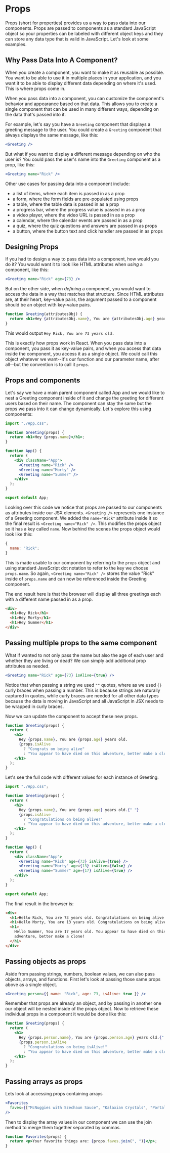 # Props

Props (short for properties) provides us a way to pass data into our components. Props are passed to components as a standard JavaScript object so your properties can be labeled with different object keys and they can store any data type that is valid in JavaScript. Let's look at some examples.

## Why Pass Data Into A Component?

When you create a component, you want to make it as reusable as possible. You want to be able to use it in multiple places in your application, and you want it to be able to display different data depending on where it's used. This is where props come in.

When you pass data into a component, you can customize the component's behavior and appearance based on that data. This allows you to create a single component that can be used in many different ways, depending on the data that's passed into it.

For example, let's say you have a `Greeting` component that displays a greeting message to the user. You could create a `Greeting` component that always displays the same message, like this:

```jsx
<Greeting />
```

But what if you want to display a different message depending on who the user is? You could pass the user's name into the `Greeting` component as a prop, like this:

```jsx
<Greeting name="Rick" />
```

Other use cases for passing data into a component include:

- a list of items, where each item is passed in as a prop
- a form, where the form fields are pre-populated using props
- a table, where the table data is passed in as a prop
- a progress bar, where the progress value is passed in as a prop
- a video player, where the video URL is passed in as a prop
- a calendar, where the calendar events are passed in as a prop
- a quiz, where the quiz questions and answers are passed in as props
- a button, where the button text and click handler are passed in as props

## Designing Props

If you had to design a way to pass data into a component, how would you do it? You would want it to look like HTML attributes when _using_ a component, like this:

```jsx
<Greeting name="Rick" age={73} />
```

But on the other side, when _defining_ a component, you would want to access the data in a way that matches that structure. Since HTML attributes are, at their heart, key-value pairs, the argument passed to a component should be an object with key-value pairs.

```jsx
function Greeting(attributesObj) {
  return <h1>Hey {attributesObj.name}, You are {attributesObj.age} years old.</h1>;
}
```

This would output `Hey Rick, You are 73 years old.`

This is exactly how props work in React. When you pass data into a component, you pass it as key-value pairs, and when you access that data inside the component, you access it as a single object. We could call this object whatever we want--it's our function and our parameter name, after all--but the convention is to call it `props`.

## Props and components

Let's say we have a main parent component called App and we would like to nest a Greeting component inside of it and change the greeting for different users based on their name. The component can stay the same but the props we pass into it can change dynamically. Let's explore this using components:

```jsx
import "./App.css";

function Greeting(props) {
  return <h1>Hey {props.name}</h1>;
}

function App() {
  return (
    <div className="App">
      <Greeting name="Rick" />
      <Greeting name="Morty" />
      <Greeting name="Summer" />
    </div>
  );
}

export default App;
```

Looking over this code we notice that props are passed to our components as attributes inside our JSX elements. `<Greeting />` represents one instance of a Greeting component. We added the `name="Rick"` attribute inside it so the final result is `<Greeting name="Rick" />`. This modifies the props object so it has a key called `name`. Now behind the scenes the props object would look like this:

```javascript
{
  name: "Rick";
}
```

This is made usable to our component by referring to the `props` object and using standard JavaScript dot notation to refer to the key we choose `props.name`. So again, `<Greeting name="Rick" />` stores the value "Rick" inside of `props.name` and can now be referenced inside the Greeting component.

The end result here is that the browser will display all three greetings each with a different name passed in as a prop.

```html
<div>
  <h1>Hey Rick</h1>
  <h1>Hey Morty</h1>
  <h1>Hey Summer</h1>
</div>
```

## Passing multiple props to the same component

What if wanted to not only pass the name but also the age of each user and whether they are living or dead? We can simply add additional prop attributes as needed.

```jsx
<Greeting name="Rick" age={73} isAlive={true} />
```

Notice that when passing a string we used `""` quotes, where as we used `{}` curly braces when passing a number. This is because strings are naturally captured in quotes, while curly braces are needed for all other data types because the data is moving in JavaScript and all JavaScript in JSX needs to be wrapped in curly braces.

Now we can update the component to accept these new props.

```jsx
function Greeting(props) {
  return (
    <h1>
      Hey {props.name}, You are {props.age} years old.
      {props.isAlive
        ? "Congrats on being alive"
        : "You appear to have died on this adventure, better make a clone!"}
    </h1>
  );
}
```

Let's see the full code with different values for each instance of Greeting.

```jsx
import "./App.css";

function Greeting(props) {
  return (
    <h1>
      Hey {props.name}, You are {props.age} years old.{" "}
      {props.isAlive
        ? "Congratulations on being alive!"
        : "You appear to have died on this adventure, better make a clone!"}
    </h1>
  );
}

function App() {
  return (
    <div className="App">
      <Greeting name="Rick" age={73} isAlive={true} />
      <Greeting name="Morty" age={13} isAlive={false} />
      <Greeting name="Summer" age={17} isAlive={true} />
    </div>
  );
}

export default App;
```

The final result in the browser is:

```html
<div>
  <h1>Hello Rick, You are 73 years old. Congratulations on being alive!</h1>
  <h1>Hello Morty, You are 13 years old. Congratulations on being alive!</h1>
  <h1>
    Hello Summer, You are 17 years old. You appear to have died on this
    adventure, better make a clone!
  </h1>
</div>
```

## Passing objects as props

Aside from passing strings, numbers, boolean values, we can also pass objects, arrays, and functions. First let's look at passing those same props above as a single object.

```jsx
<Greeting person={{ name: "Rick", age: 73, isAlive: true }} />
```

Remember that props are already an object, and by passing in another one our object will be nested inside of the props object. Now to retrieve these individual props in a component it would be done like this:

```jsx
function Greeting(props) {
  return (
    <h1>
      Hey {props.person.name}, You are {props.person.age} years old.{" "}
      {props.person.isAlive
        ? "Congratulations on being isAlive!"
        : "You appear to have died on this adventure, better make a clone!"}
    </h1>
  );
}
```

## Passing arrays as props

Lets look at accessing props containing arrays

```jsx
<Favorites
  faves={["McNuggies with Szechaun Sauce", "Kalaxian Crystals", "Portal Fluid"]}
/>
```

Then to display the array values in our component we can use the join method to merge them together separated by commas.

```jsx
function Favorites(props) {
  return <p>Your favorite things are: {props.faves.join(", ")}</p>;
}
```

